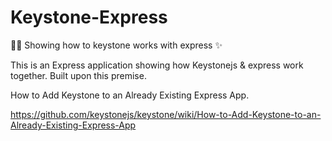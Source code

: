 # Keystone-Express
:rocket::sparkles: Showing how to keystone works with express :sparkles:

This is an Express application showing how Keystonejs & express work together. 
Built upon this premise. 

How to Add Keystone to an Already Existing Express App. 

https://github.com/keystonejs/keystone/wiki/How-to-Add-Keystone-to-an-Already-Existing-Express-App
